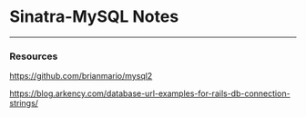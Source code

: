 # Sinatra-MySQL Notes

*****
### Resources
https://github.com/brianmario/mysql2

https://blog.arkency.com/database-url-examples-for-rails-db-connection-strings/